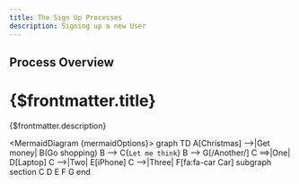 ```yaml
---
title: The Sign Up Processes
description: Signing up a new User 
---
```


## Process Overview

# {$frontmatter.title}

{$frontmatter.description}

<script>
    const mermaidOptions = {
        theme: 'forest'
      }
</script>

<MermaidDiagram {mermaidOptions}>
        graph TD
          A[Christmas] -->|Get money| B(Go shopping)
          B --> C{`Let me think`}
          B --> G[/Another/]
          C ==>|One| D[Laptop]
          C -->|Two| E[iPhone]
          C -->|Three| F[fa:fa-car Car]
          subgraph section
            C
            D
            E
            F
            G
          end
</MermaidDiagram>

